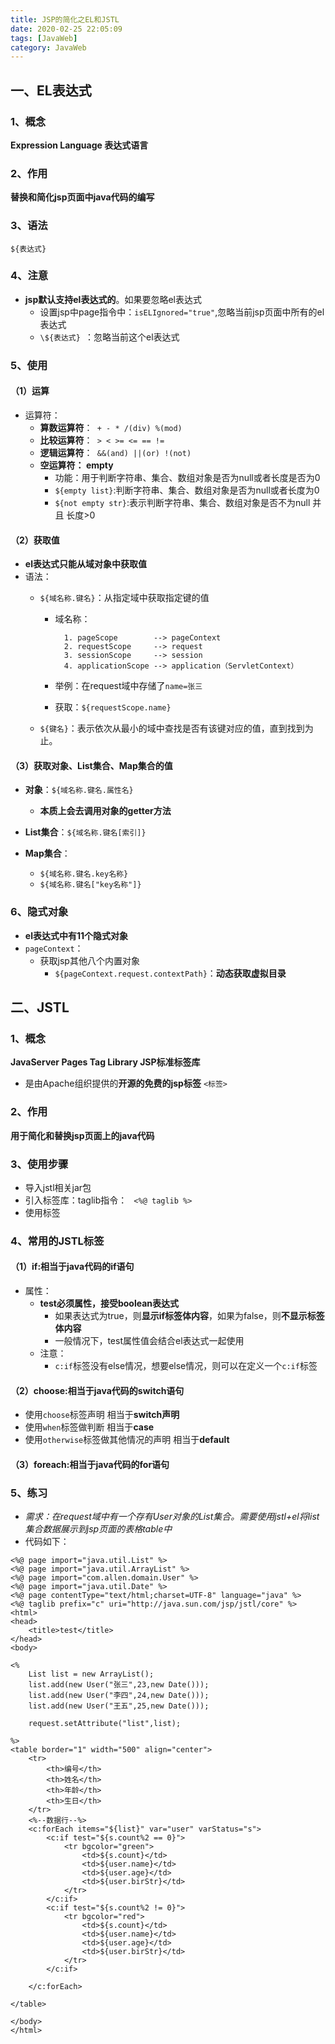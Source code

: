 ```yaml
---
title: JSP的简化之EL和JSTL
date: 2020-02-25 22:05:09
tags: [JavaWeb]
category: JavaWeb
---
```

## 一、EL表达式
### 1、概念
**Expression Language 表达式语言**
### 2、作用
**替换和简化jsp页面中java代码的编写**
### 3、语法
`${表达式}`
### 4、注意
* **jsp默认支持el表达式的**。如果要忽略el表达式
	* 设置jsp中page指令中：`isELIgnored="true"`,忽略当前jsp页面中所有的el表达式
	* `\${表达式} `：忽略当前这个el表达式

### 5、使用
#### （1）运算
* 运算符：
	* **算数运算符**：` + - * /(div) %(mod)`
	* **比较运算符**：` > < >= <= == !=`
	* **逻辑运算符**：` &&(and) ||(or) !(not)`
	* **空运算符： empty**
		* 功能：用于判断字符串、集合、数组对象是否为null或者长度是否为0
		* `${empty list}`:判断字符串、集合、数组对象是否为null或者长度为0
		* `${not empty str}`:表示判断字符串、集合、数组对象是否不为null 并且 长度>0

#### （2）获取值
* **el表达式只能从域对象中获取值**
* 语法：
	* `${域名称.键名}`：从指定域中获取指定键的值
		* 域名称：
    		
    			1. pageScope		--> pageContext
    			2. requestScope 	--> request
    			3. sessionScope 	--> session
    			4. applicationScope --> application（ServletContext）
		* 举例：在request域中存储了`name=张三`
		* 获取：`${requestScope.name}`

	* `${键名}`：表示依次从最小的域中查找是否有该键对应的值，直到找到为止。

	
	
#### （3）获取对象、List集合、Map集合的值
* **对象**：`${域名称.键名.属性名}`
	* **本质上会去调用对象的getter方法**

* **List集合**：`${域名称.键名[索引]}`

* **Map集合**：
	* `${域名称.键名.key名称}`
	* `${域名称.键名["key名称"]}`

### 6、隐式对象
* **el表达式中有11个隐式对象**
* `pageContext`：
	* 获取jsp其他八个内置对象
		* `${pageContext.request.contextPath}`：**动态获取虚拟目录**

## 二、JSTL
### 1、概念
**JavaServer Pages Tag Library  JSP标准标签库**
* 是由Apache组织提供的**开源的免费的jsp标签**		`<标签>`

### 2、作用
**用于简化和替换jsp页面上的java代码**	

### 3、使用步骤
* 导入jstl相关jar包
* 引入标签库：taglib指令： ` <%@ taglib %>`
* 使用标签

### 4、常用的JSTL标签
#### （1）if:相当于java代码的if语句
* 属性：
    * **test必须属性，接受boolean表达式**
        * 如果表达式为true，则**显示if标签体内容**，如果为false，则**不显示标签体内容**
        * 一般情况下，test属性值会结合el表达式一起使用
    * 注意：
   	    * `c:if`标签没有else情况，想要else情况，则可以在定义一个`c:if`标签

#### （2）choose:相当于java代码的switch语句
* 使用`choose`标签声明         			相当于**switch声明**
* 使用`when`标签做判断   相当于**case**
* 使用`otherwise`标签做其他情况的声明    	相当于**default**

#### （3）foreach:相当于java代码的for语句

### 5、练习
* *需求：在request域中有一个存有User对象的List集合。需要使用jstl+el将list集合数据展示到jsp页面的表格table中*
* 代码如下：
```
<%@ page import="java.util.List" %>
<%@ page import="java.util.ArrayList" %>
<%@ page import="com.allen.domain.User" %>
<%@ page import="java.util.Date" %>
<%@ page contentType="text/html;charset=UTF-8" language="java" %>
<%@ taglib prefix="c" uri="http://java.sun.com/jsp/jstl/core" %>
<html>
<head>
    <title>test</title>
</head>
<body>

<%
    List list = new ArrayList();
    list.add(new User("张三",23,new Date()));
    list.add(new User("李四",24,new Date()));
    list.add(new User("王五",25,new Date()));

    request.setAttribute("list",list);

%>
<table border="1" width="500" align="center">
    <tr>
        <th>编号</th>
        <th>姓名</th>
        <th>年龄</th>
        <th>生日</th>
    </tr>
    <%--数据行--%>
    <c:forEach items="${list}" var="user" varStatus="s">
        <c:if test="${s.count%2 == 0}">
            <tr bgcolor="green">
                <td>${s.count}</td>
                <td>${user.name}</td>
                <td>${user.age}</td>
                <td>${user.birStr}</td>
            </tr>
        </c:if>
        <c:if test="${s.count%2 != 0}">
            <tr bgcolor="red">
                <td>${s.count}</td>
                <td>${user.name}</td>
                <td>${user.age}</td>
                <td>${user.birStr}</td>
            </tr>
        </c:if>

    </c:forEach>

</table>

</body>
</html>
```